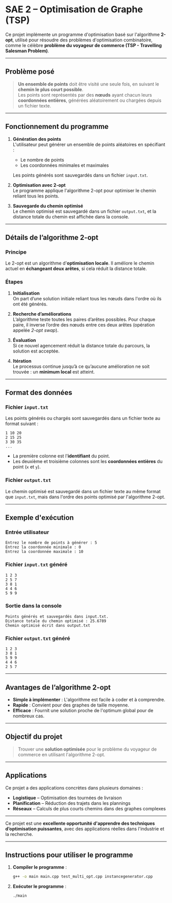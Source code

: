 # SAE 2 – Optimisation de Graphe (TSP)

Ce projet implémente un programme d'optimisation basé sur l'algorithme **2-opt**, utilisé pour résoudre des problèmes d'optimisation combinatoire, comme le célèbre **problème du voyageur de commerce (TSP - Travelling Salesman Problem)**.

---

## Problème posé

> **Un ensemble de points** doit être visité une seule fois, en suivant le **chemin le plus court possible**.  
> Les points sont représentés par des **nœuds** ayant chacun leurs **coordonnées entières**, générées aléatoirement ou chargées depuis un fichier texte.

---

## Fonctionnement du programme

1. **Génération des points**  
   L'utilisateur peut générer un ensemble de points aléatoires en spécifiant :  
   - Le nombre de points  
   - Les coordonnées minimales et maximales  

   Les points générés sont sauvegardés dans un fichier `input.txt`.

2. **Optimisation avec 2-opt**  
   Le programme applique l'algorithme 2-opt pour optimiser le chemin reliant tous les points.

3. **Sauvegarde du chemin optimisé**  
   Le chemin optimisé est sauvegardé dans un fichier `output.txt`, et la distance totale du chemin est affichée dans la console.

---

## Détails de l’algorithme 2-opt

### Principe

Le 2-opt est un algorithme d'**optimisation locale**. Il améliore le chemin actuel en **échangeant deux arêtes**, si cela réduit la distance totale.

### Étapes

1. **Initialisation**  
   On part d’une solution initiale reliant tous les nœuds dans l'ordre où ils ont été générés.

2. **Recherche d’améliorations**  
   L’algorithme teste toutes les paires d’arêtes possibles. Pour chaque paire, il inverse l’ordre des nœuds entre ces deux arêtes (opération appelée *2-opt swap*).

3. **Évaluation**  
   Si ce nouvel agencement réduit la distance totale du parcours, la solution est acceptée.

4. **Itération**  
   Le processus continue jusqu’à ce qu’aucune amélioration ne soit trouvée : un **minimum local** est atteint.

---

## Format des données

### Fichier `input.txt`

Les points générés ou chargés sont sauvegardés dans un fichier texte au format suivant :

```
1 10 20
2 15 25
3 30 35
...
```

- La première colonne est l'**identifiant** du point.  
- Les deuxième et troisième colonnes sont les **coordonnées entières** du point (`x` et `y`).

### Fichier `output.txt`

Le chemin optimisé est sauvegardé dans un fichier texte au même format que `input.txt`, mais dans l'ordre des points optimisé par l'algorithme 2-opt.

---

## Exemple d'exécution

### Entrée utilisateur

```
Entrez le nombre de points à générer : 5
Entrez la coordonnée minimale : 0
Entrez la coordonnée maximale : 10
```

### Fichier `input.txt` généré

```
1 2 3
2 5 7
3 8 1
4 4 6
5 9 9
```

### Sortie dans la console

```
Points générés et sauvegardés dans input.txt.
Distance totale du chemin optimisé : 25.6789
Chemin optimisé écrit dans output.txt
```

### Fichier `output.txt` généré

```
1 2 3
3 8 1
5 9 9
4 4 6
2 5 7
```

---

## Avantages de l’algorithme 2-opt

- **Simple à implémenter** : L'algorithme est facile à coder et à comprendre.  
- **Rapide** : Convient pour des graphes de taille moyenne.  
- **Efficace** : Fournit une solution proche de l'optimum global pour de nombreux cas.

---

## Objectif du projet

> Trouver une **solution optimisée** pour le problème du voyageur de commerce en utilisant l'algorithme 2-opt.

---

## Applications

Ce projet a des applications concrètes dans plusieurs domaines :

- **Logistique** – Optimisation des tournées de livraison  
- **Planification** – Réduction des trajets dans les plannings  
- **Réseaux** – Calculs de plus courts chemins dans des graphes complexes

---

Ce projet est une **excellente opportunité d'apprendre des techniques d’optimisation puissantes**, avec des applications réelles dans l'industrie et la recherche.

---

## Instructions pour utiliser le programme

1. **Compiler le programme** :

   ```bash
   g++ -o main main.cpp test_multi_opt.cpp instancegenerator.cpp
   ```

2. **Exécuter le programme** :

   ```bash
   ./main
   ```
